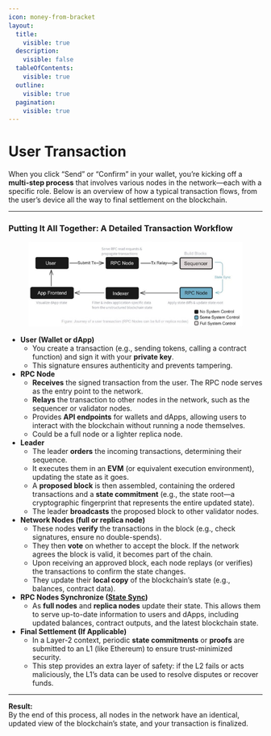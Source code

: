 ```yaml
---
icon: money-from-bracket
layout:
  title:
    visible: true
  description:
    visible: false
  tableOfContents:
    visible: true
  outline:
    visible: true
  pagination:
    visible: true
---
```


# User Transaction

When you click “Send” or “Confirm” in your wallet, you’re kicking off a **multi-step process** that involves various nodes in the network—each with a specific role. Below is an overview of how a typical transaction flows, from the user’s device all the way to final settlement on the blockchain.

***

### Putting It All Together: A Detailed Transaction Workflow

<figure><img src="../../.gitbook/assets/MEGAETH - USER TRANSACTION (1).PNG" alt=""><figcaption></figcaption></figure>

* **User (Wallet or dApp)**
  * You create a transaction (e.g., sending tokens, calling a contract function) and sign it with your **private key**.
  * This signature ensures authenticity and prevents tampering.
* **RPC Node**
  * **Receives** the signed transaction from the user. The RPC node serves as the entry point to the network.
  * **Relays** the transaction to other nodes in the network, such as the sequencer or validator nodes.
  * Provides **API endpoints** for wallets and dApps, allowing users to interact with the blockchain without running a node themselves.
  * Could be a full node or a lighter replica node.
* **Leader**
  * The leader **orders** the incoming transactions, determining their sequence.
  * It executes them in an **EVM** (or equivalent execution environment), updating the state as it goes.
  * A **proposed block** is then assembled, containing the ordered transactions and a **state commitment** (e.g., the state root—a cryptographic fingerprint that represents the entire updated state).
  * The leader **broadcasts** the proposed block to other validator nodes.
* **Network Nodes (full or replica node)**
  * These nodes **verify** the transactions in the block (e.g., check signatures, ensure no double-spends).
  * They then **vote** on whether to accept the block. If the network agrees the block is valid, it becomes part of the chain.
  * Upon receiving an approved block, each node replays (or verifies) the transactions to confirm the state changes.
  * They update their **local copy** of the blockchain’s state (e.g., balances, contract data).
* **RPC Nodes Synchronize (**[**State Sync**](state-sync-and-gas-limits.md)**)**
  * As **full nodes** and **replica nodes** update their state. This allows them to serve up-to-date information to users and dApps, including updated balances, contract outputs, and the latest blockchain state.
* **Final Settlement (If Applicable)**
  * In a Layer-2 context, periodic **state commitments** or **proofs** are submitted to an L1 (like Ethereum) to ensure trust-minimized security.
  * This step provides an extra layer of safety: if the L2 fails or acts maliciously, the L1’s data can be used to resolve disputes or recover funds.

***

**Result:**\
By the end of this process, all nodes in the network have an identical, updated view of the blockchain’s state, and your transaction is finalized.
